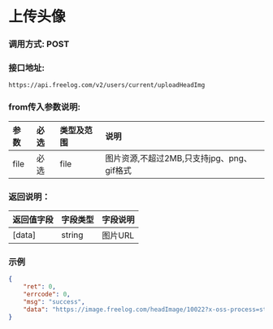 # 上传头像



### 调用方式: POST



### 接口地址:

```
https://api.freelog.com/v2/users/current/uploadHeadImg
```



### from传入参数说明:

| 参数 | 必选 | 类型及范围 | 说明 |
| :--- | :--- | :--- | :--- |
| file | 必选 | file | 图片资源,不超过2MB,只支持jpg、png、gif格式 |



### 返回说明：

| 返回值字段 | 字段类型 | 字段说明 |
| :--- | :--- | :--- |
| [data] | string | 图片URL|



### 示例

```json
{
    "ret": 0,
    "errcode": 0,
    "msg": "success",
    "data": "https://image.freelog.com/headImage/10022?x-oss-process=style/head-image"
}
```
